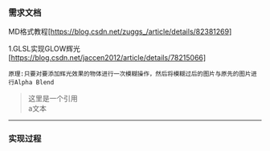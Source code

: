### 需求文档  
MD格式教程[https://blog.csdn.net/zuggs_/article/details/82381269] 


1.GLSL实现GLOW辉光[https://blog.csdn.net/jaccen2012/article/details/78215066]  
```
原理:只要对要添加辉光效果的物体进行一次模糊操作，然后将模糊过后的图片与原先的图片进行Alpha Blend
```

>这里是一个引用  
a文本
***
### 实现过程
